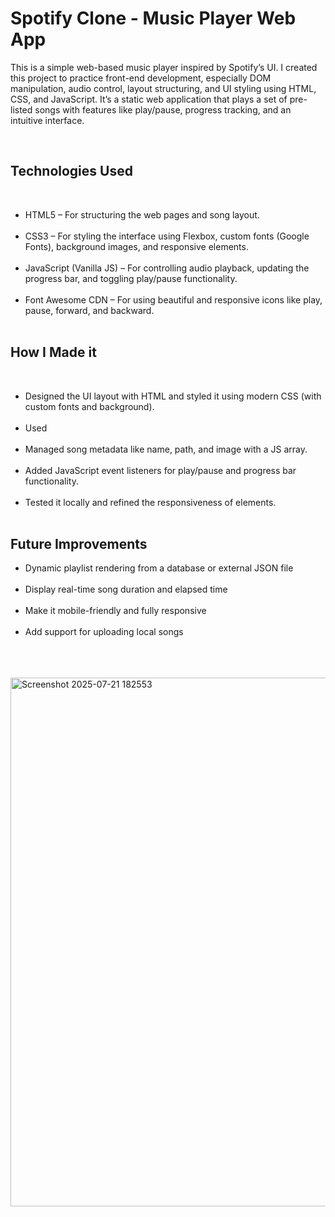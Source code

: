 <h1>Spotify Clone - Music Player Web App</h1>
<p>This is a simple web-based music player inspired by Spotify’s UI. I created this project to practice front-end development, especially DOM manipulation, audio control, layout structuring, and UI styling using HTML, CSS, and JavaScript. It’s a static web application that plays a set of pre-listed songs with features like play/pause, progress tracking, and an intuitive interface.</p><br>

<h2>Technologies Used</h2><br>
<ul>
  <li>HTML5 – For structuring the web pages and song layout.</li><br>
  <li>CSS3 – For styling the interface using Flexbox, custom fonts (Google Fonts), background images, and responsive elements.</li><br>
  <li>JavaScript (Vanilla JS) – For controlling audio playback, updating the progress bar, and toggling play/pause functionality.</li><br>
  <li>Font Awesome CDN – For using beautiful and responsive icons like play, pause, forward, and backward.</li><br>
</ul>

<h2>How I Made it</h2><br>
<ul>
  <li>Designed the UI layout with HTML and styled it using modern CSS (with custom fonts and background).</li><br>
  <li>Used <audio> in JavaScript to play songs and control playback.</li><br>
  <li>Managed song metadata like name, path, and image with a JS array.</li><br>
  <li>Added JavaScript event listeners for play/pause and progress bar functionality.</li><br>
  <li>Tested it locally and refined the responsiveness of elements.</li> <br>
</ul>

<h2>Future Improvements</h2>
<ul>
  <li>Dynamic playlist rendering from a database or external JSON file</li><br>
  <li>Display real-time song duration and elapsed time</li><br>
  <li>Make it mobile-friendly and fully responsive</li><br>
  <li>Add support for uploading local songs</li><br>
</ul><br><br>


<img width="1902" height="846" alt="Screenshot 2025-07-21 182553" src="https://github.com/user-attachments/assets/cb4f606e-3fae-4cb2-a38d-268bc79448b3" />
